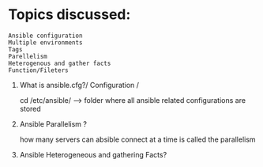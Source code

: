 # Topics discussed:
    Ansible configuration
    Multiple environments
    Tags
    Parellelism
    Heterogenous and gather facts
    Function/Fileters
    
1) What is ansible.cfg?/ Configuration /
    
    cd /etc/ansible/ --> folder where all ansible related configurations are stored 

2) Ansible Parallelism ?

    how many servers can absible connect at a time is called the parallelism

3) Ansible Heterogeneous and gathering Facts?
     